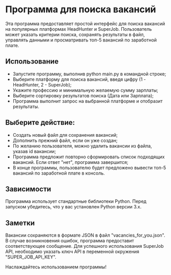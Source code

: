 # Программа для поиска вакансий

Эта программа предоставляет простой интерфейс для поиска вакансий на популярных платформах HeadHunter и SuperJob. 
Пользователь может указать критерии поиска, сохранять результаты в файл, управлять данными и просматривать 
топ-5 вакансий по заработной плате.

## Использование

- Запустите программу, выполнив python main.py в командной строке;
- Выберите платформу для поиска вакансий, введя цифру (1 - HeadHunter, 2 - SuperJob);
- Укажите профессию и минимальную желаемую сумму зарплаты;
- Выберите сортировку результатов поиска (Дата или Зарплата);
- Программа выполнит запрос на выбранной платформе и отобразит результаты.

## Выберите действие:

- Создать новый файл для сохранения вакансий;
- Дополнить прежний файл, если он уже создан;
- По желанию пользователя, можно удалить вакансии из файла, указав id вакансии;
- Программа предложит повторно сформировать список подходящих вакансий. Если ответ "нет", программа завершится;
- В конце программы, пользователю будет предложено вывести топ-5 вакансий по заработной плате в консоль.

## Зависимости

Программа использует стандартные библиотеки Python. Перед запуском убедитесь, что у вас установлен Python версии 3.x.

## Заметки

Вакансии сохраняются в формате JSON в файл "vacancies_for_you.json".
В случае возникновения ошибок, программа предоставит соответствующее сообщение.
Для успешного использования SuperJob API, необходимо указать ключ API в переменной окружения "SUPER_JOB_API_KEY".

Наслаждайтесь использованием программы!
